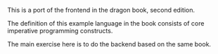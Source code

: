 This is a port of the frontend in the dragon book, second edition.

The definition of this example language in the book consists of core imperative programming constructs.

The main exercise here is to do the backend based on the same book.
